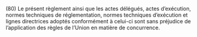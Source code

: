 (80) Le présent règlement ainsi que les actes délégués, actes d’exécution, normes techniques de réglementation, normes techniques d’exécution et lignes directrices adoptés conformément à celui-ci sont sans préjudice de l’application des règles de l’Union en matière de concurrence.